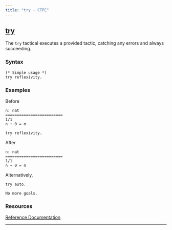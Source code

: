 ```yaml
---
title: "try - CTPE"
---
```


## [try](/ctpe/Tacticals/try.html)

The `try` tactical executes a provided tactic, catching any errors and always succeeding.

### Syntax

```coq
(* Simple usage *)
try reflexivity.
```

### Examples

Before
```coq
n: nat
=========================
1/1
n + 0 = n
```

```coq
try reflexivity.
```

After
```coq
n: nat
=========================
1/1
n + 0 = n
```

Alternatively,

```coq
try auto.
```

```coq
No more goals.
```

### Resources

[Reference Documentation](https://coq.inria.fr/doc/master/refman/proof-engine/ltac.html#coq:tacn.try)

<hr>
